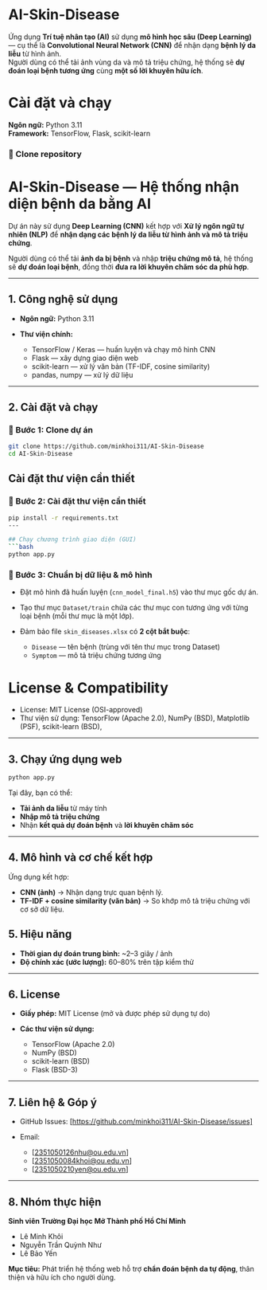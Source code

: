 # AI-Skin-Disease
Ứng dụng **Trí tuệ nhân tạo (AI)** sử dụng **mô hình học sâu (Deep Learning)** — cụ thể là **Convolutional Neural Network (CNN)** để nhận dạng **bệnh lý da liễu** từ hình ảnh.  
Người dùng có thể tải ảnh vùng da và mô tả triệu chứng, hệ thống sẽ **dự đoán loại bệnh tương ứng** cùng **một số lời khuyên hữu ích**.

# Cài đặt và chạy
**Ngôn ngữ:** Python 3.11  
**Framework:** TensorFlow, Flask, scikit-learn

### 🔹 Clone repository
#  AI-Skin-Disease — Hệ thống nhận diện bệnh da bằng AI

Dự án này sử dụng **Deep Learning (CNN)** kết hợp với **Xử lý ngôn ngữ tự nhiên (NLP)** để **nhận dạng các bệnh lý da liễu từ hình ảnh và mô tả triệu chứng**.

Người dùng có thể tải **ảnh da bị bệnh** và nhập **triệu chứng mô tả**, hệ thống sẽ **dự đoán loại bệnh**, đồng thời **đưa ra lời khuyên chăm sóc da phù hợp**.

---

## 1. Công nghệ sử dụng

* **Ngôn ngữ:** Python 3.11
* **Thư viện chính:**

  * TensorFlow / Keras — huấn luyện và chạy mô hình CNN
  * Flask — xây dựng giao diện web
  * scikit-learn — xử lý văn bản (TF-IDF, cosine similarity)
  * pandas, numpy — xử lý dữ liệu
  

---

##  2. Cài đặt và chạy

### 🔹 Bước 1: Clone dự án


```bash
git clone https://github.com/minkhoi311/AI-Skin-Disease
cd AI-Skin-Disease
```

## Cài đặt thư viện cần thiết
### 🔹 Bước 2: Cài đặt thư viện cần thiết


```bash
pip install -r requirements.txt
---

## Chạy chương trình giao diện (GUI)
```bash
python app.py
```
### 🔹 Bước 3: Chuẩn bị dữ liệu & mô hình

* Đặt mô hình đã huấn luyện (`cnn_model_final.h5`) vào thư mục gốc dự án.
* Tạo thư mục `Dataset/train` chứa các thư mục con tương ứng với từng loại bệnh (mỗi thư mục là một lớp).
* Đảm bảo file `skin_diseases.xlsx` có **2 cột bắt buộc**:


  * `Disease` — tên bệnh (trùng với tên thư mục trong Dataset)
  * `Symptom` — mô tả triệu chứng tương ứng


# License & Compatibility
- License: MIT License (OSI-approved)
- Thư viện sử dụng:
TensorFlow (Apache 2.0),
NumPy (BSD),
Matplotlib (PSF),
scikit-learn (BSD),
---

##  3. Chạy ứng dụng web

```bash
python app.py
```

Tại đây, bạn có thể:

* **Tải ảnh da liễu** từ máy tính
* **Nhập mô tả triệu chứng**
* Nhận **kết quả dự đoán bệnh** và **lời khuyên chăm sóc**

---

##  4. Mô hình và cơ chế kết hợp

Ứng dụng kết hợp:

* **CNN (ảnh)** → Nhận dạng trực quan bệnh lý.
* **TF-IDF + cosine similarity (văn bản)** → So khớp mô tả triệu chứng với cơ sở dữ liệu.


##  5. Hiệu năng

* **Thời gian dự đoán trung bình:** ~2–3 giây / ảnh
* **Độ chính xác (ước lượng):** 60–80% trên tập kiểm thử


---

##  6. License

* **Giấy phép:** MIT License (mở và được phép sử dụng tự do)
* **Các thư viện sử dụng:**

  * TensorFlow (Apache 2.0)
  * NumPy (BSD)
  * scikit-learn (BSD)
  * Flask (BSD-3)
 

---

##  7. Liên hệ & Góp ý

* GitHub Issues: [https://github.com/minkhoi311/AI-Skin-Disease/issues]
* Email:

  * [2351050126nhu@ou.edu.vn]
  * [2351050084khoi@ou.edu.vn]
  * [2351050210yen@ou.edu.vn]

---

##  8. Nhóm thực hiện

**Sinh viên Trường Đại học Mở Thành phố Hồ Chí Minh**

* Lê Minh Khôi
* Nguyễn Trần Quỳnh Như
* Lê Bảo Yến

**Mục tiêu:** Phát triển hệ thống web hỗ trợ **chẩn đoán bệnh da tự động**, thân thiện và hữu ích cho người dùng.
